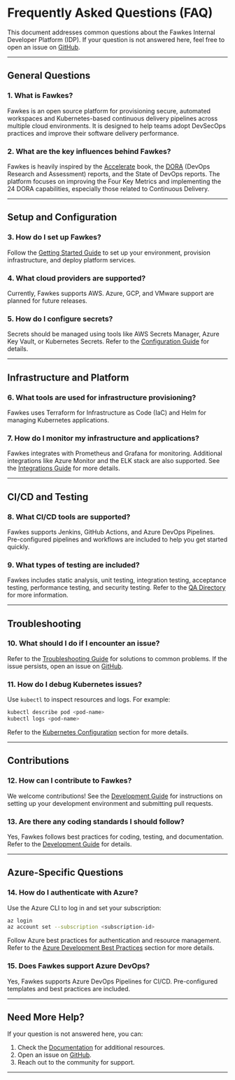 # Frequently Asked Questions (FAQ)

This document addresses common questions about the Fawkes Internal Developer Platform (IDP). If your question is not answered here, feel free to open an issue on [GitHub](https://github.com/paruff/fawkes/issues).

---

## General Questions

### 1. **What is Fawkes?**
Fawkes is an open source platform for provisioning secure, automated workspaces and Kubernetes-based continuous delivery pipelines across multiple cloud environments. It is designed to help teams adopt DevSecOps practices and improve their software delivery performance.

### 2. **What are the key influences behind Fawkes?**
Fawkes is heavily inspired by the [Accelerate](https://itrevolution.com/accelerate-book/) book, the [DORA](https://dora.dev/) (DevOps Research and Assessment) reports, and the State of DevOps reports. The platform focuses on improving the Four Key Metrics and implementing the 24 DORA capabilities, especially those related to Continuous Delivery.

---

## Setup and Configuration

### 3. **How do I set up Fawkes?**
Follow the [Getting Started Guide](getting-started.md) to set up your environment, provision infrastructure, and deploy platform services.

### 4. **What cloud providers are supported?**
Currently, Fawkes supports AWS. Azure, GCP, and VMware support are planned for future releases.

### 5. **How do I configure secrets?**
Secrets should be managed using tools like AWS Secrets Manager, Azure Key Vault, or Kubernetes Secrets. Refer to the [Configuration Guide](configuration.md) for details.

---

## Infrastructure and Platform

### 6. **What tools are used for infrastructure provisioning?**
Fawkes uses Terraform for Infrastructure as Code (IaC) and Helm for managing Kubernetes applications.

### 7. **How do I monitor my infrastructure and applications?**
Fawkes integrates with Prometheus and Grafana for monitoring. Additional integrations like Azure Monitor and the ELK stack are also supported. See the [Integrations Guide](integrations.md) for more details.

---

## CI/CD and Testing

### 8. **What CI/CD tools are supported?**
Fawkes supports Jenkins, GitHub Actions, and Azure DevOps Pipelines. Pre-configured pipelines and workflows are included to help you get started quickly.

### 9. **What types of testing are included?**
Fawkes includes static analysis, unit testing, integration testing, acceptance testing, performance testing, and security testing. Refer to the [QA Directory](../qa/readme.md) for more information.

---

## Troubleshooting

### 10. **What should I do if I encounter an issue?**
Refer to the [Troubleshooting Guide](troubleshooting.md) for solutions to common problems. If the issue persists, open an issue on [GitHub](https://github.com/paruff/fawkes/issues).

### 11. **How do I debug Kubernetes issues?**
Use `kubectl` to inspect resources and logs. For example:
```sh
kubectl describe pod <pod-name>
kubectl logs <pod-name>
```
Refer to the [Kubernetes Configuration](configuration.md#kubernetes-configuration) section for more details.

---

## Contributions

### 12. **How can I contribute to Fawkes?**
We welcome contributions! See the [Development Guide](development.md) for instructions on setting up your development environment and submitting pull requests.

### 13. **Are there any coding standards I should follow?**
Yes, Fawkes follows best practices for coding, testing, and documentation. Refer to the [Development Guide](development.md#coding-standards) for details.

---

## Azure-Specific Questions

### 14. **How do I authenticate with Azure?**
Use the Azure CLI to log in and set your subscription:
```sh
az login
az account set --subscription <subscription-id>
```
Follow Azure best practices for authentication and resource management. Refer to the [Azure Development Best Practices](development.md#azure-development-best-practices) section for more details.

### 15. **Does Fawkes support Azure DevOps?**
Yes, Fawkes supports Azure DevOps Pipelines for CI/CD. Pre-configured templates and best practices are included.

---

## Need More Help?

If your question is not answered here, you can:
1. Check the [Documentation](index.md) for additional resources.
2. Open an issue on [GitHub](https://github.com/paruff/fawkes/issues).
3. Reach out to the community for support.

---